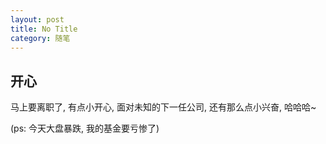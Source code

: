 ```yaml
---
layout: post
title: No Title
category: 随笔
---
```


## 开心

马上要离职了, 有点小开心, 面对未知的下一任公司, 还有那么点小兴奋, 哈哈哈~

(ps: 今天大盘暴跌, 我的基金要亏惨了)
